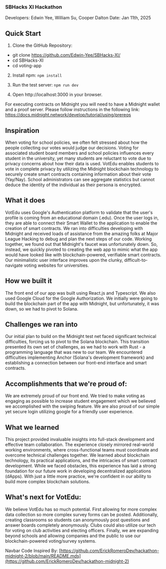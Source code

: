 ### SBHacks XI Hackathon
Developers: Edwin Yee, William Su, Cooper Dalton
Date: Jan 11th, 2025

## Quick Start
1. Clone the GitHub Repository:
- git clone https://github.com/Edwin-Yee/SBHacks-XI/
- cd SBHacks-XI
- cd voting-app

2. Install npm:
```npm install```

3. Run the test server:
```npm run dev```

4. Open http://localhost:3000 in your browser.

For executing contracts on Midnight you will need to have a Midnight wallet and a proof server. Please follow instructions in the following link: https://docs.midnight.network/develop/tutorial/using/prereqs

## Inspiration
When voting for school policies, we often felt stressed about how the people collecting our votes would judge our decisions. Voting for associated student board members and school policies influences every student in the university, yet many students are reluctant to vote due to privacy concerns about how their data is used. VotEdu enables students to vote in complete privacy by utilizing the Midnight blockchain technology to securely create smart contracts containing information about their vote (Yay/Nay). School administrators can see aggregate statistics but cannot deduce the identity of the individual as their persona is encrypted.

## What it does
VotEdu uses Google's Authentication platform to validate that the user's profile is coming from an educational domain (.edu). Once the user logs in, they are able to connect their Smart Wallet to the application to enable the creation of smart contracts. We ran into difficulties developing with Midnight and received loads of assistance from the amazing folks at Major League Hacking to debug and plan the next steps of our code. Working together, we found out that Midnight's faucet was unfortunately down. So, instead, we quickly pivoted to creating the web app to mimic what the app would have looked like with blockchain-powered, verifiable smart contracts. Our minimalistic user interface improves upon the clunky, difficult-to-navigate voting websites for universities.

## How we built it
The front end of our app was built using React.js and Typescript. We also used Google Cloud for the Google Authorization. We initially were going to build the blockchain part of the app with Midnight, but unfortunately, it was down, so we had to pivot to Solana.

## Challenges we ran into
Our initial plan to build on the Midnight test net faced significant technical difficulties, forcing us to pivot to the Solana blockchain. This transition presented its own set of challenges, as we had to work with Rust - a programming language that was new to our team. We encountered difficulties implementing Anchor (Solana's development framework) and establishing a connection between our front-end interface and smart contracts.

## Accomplishments that we're proud of:
We are extremely proud of our front end. We tried to make voting as engaging as possible to increase student engagement which we believed we accomplished with the swiping feature. We are also proud of our simple yet secure login utilizing google for a friendly user experience.

## What we learned
This project provided invaluable insights into full-stack development and effective team collaboration. The experience closely mirrored real-world working environments, where cross-functional teams must coordinate and overcome technical challenges together. We learned about blockchain technology, its practical applications, and the intricacies of smart contract development. While we faced obstacles, this experience has laid a strong foundation for our future work in developing decentralized applications (dApps). With just a little more practice, we're confident in our ability to build more complex blockchain solutions.

## What's next for VotEdu:
We believe VotEdu has so much potential. First allowing for more complex data collection so more complex survey forms can be posted. Additionally, creating classrooms so students can anonymously post questions and answer boards completely anonymously. Clubs could also utilize our tech for voting on club activities and electing officers. Finally, we are expanding beyond schools and allowing companies and the public to use our blockchain-powered voting/survey systems.


Navbar Code Inspired By: [https://github.com/ErickRomeroDev/hackathon-midnight-2/blob/main/README.mds](https://github.com/ErickRomeroDev/hackathon-midnight-2)
